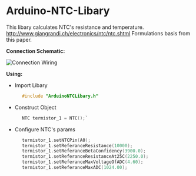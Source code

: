 # Arduino-NTC-Libary
This libary calculates NTC's resistance and temperature.
http://www.giangrandi.ch/electronics/ntc/ntc.shtml
Formulations basis from this paper.

__Connection Schematic:__

![Connection Wiring](https://raw.githubusercontent.com/yasinerduran/ArduinoNTCLibary/master/schematics/schematic.PNG)


__Using:__
* Import Libary
```c
      #include "ArduinoNTCLibary.h"
```
* Construct Object
```c
      NTC termistor_1 = NTC();`
```
* Configure NTC's params 
```c
      termistor_1.setNTCPin(A0);
      termistor_1.setReferanceResistance(10000);
      termistor_1.setReferanceBetaConfidency(3900.0);
      termistor_1.setReferanceResistanceAt25C(2250.0);
      termistor_1.setReferanceMaxVoltageOfADC(4.60);
      termistor_1.setReferanceMaxADC(1024.00);
```
 
           
         


